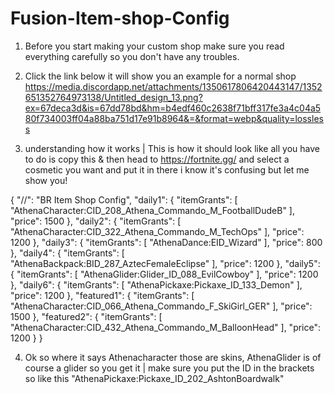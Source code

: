 # Fusion-Item-shop-Config  

1) Before you start making your custom shop make sure you read everything carefully so you don't have any troubles.
   
2) Click the link below it will show you an example for a normal shop 
https://media.discordapp.net/attachments/1350617806420443147/1352651352764973138/Untitled_design_13.png?ex=67deca3d&is=67dd78bd&hm=b4edf460c2638f71bff317fe3a4c04a580f734003ff04a88ba751d17e91b8964&=&format=webp&quality=lossless

3) understanding how it works | This is how it should look like all you have to do is copy this & then head to https://fortnite.gg/ and select a cosmetic you want and put it in there i know it's confusing but let me show you!

{
  "//": "BR Item Shop Config",
  "daily1": {
    "itemGrants": [
      "AthenaCharacter:CID_208_Athena_Commando_M_FootballDudeB"
    ],
    "price": 1500
  },
  "daily2": {
    "itemGrants": [
      "AthenaCharacter:CID_322_Athena_Commando_M_TechOps"
    ],
    "price": 1200
  },
  "daily3": {
    "itemGrants": [
      "AthenaDance:EID_Wizard"
    ],
    "price": 800
  },
  "daily4": {
    "itemGrants": [
      "AthenaBackpack:BID_287_AztecFemaleEclipse"
    ],
    "price": 1200
  },
  "daily5": {
    "itemGrants": [
      "AthenaGlider:Glider_ID_088_EvilCowboy"
    ],
    "price": 1200
  },
  "daily6": {
    "itemGrants": [
      "AthenaPickaxe:Pickaxe_ID_133_Demon"
    ],
    "price": 1200
  },
  "featured1": {
    "itemGrants": [
      "AthenaCharacter:CID_066_Athena_Commando_F_SkiGirl_GER"
    ],
    "price": 1500
  },
  "featured2": {
    "itemGrants": [
      "AthenaCharacter:CID_432_Athena_Commando_M_BalloonHead"
    ],
    "price": 1200
  }
}

4) Ok so where it says Athenacharacter those are skins, AthenaGlider is of course a glider so you get it | make sure you put the ID in the brackets so like this   "AthenaPickaxe:Pickaxe_ID_202_AshtonBoardwalk"
